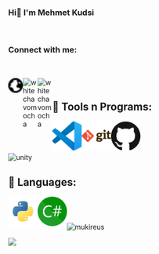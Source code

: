 <!--
**whitechavomocha/whitechavomocha** is a ✨ _special_ ✨ repository because its `README.md` (this file) appears on your GitHub profile.

Here are some ideas to get you started:

- 🔭 I’m currently working on ...
- 🌱 I’m currently learning ...
- 👯 I’m looking to collaborate on ...
- 🤔 I’m looking for help with ...
- 💬 Ask me about ...
- 📫 How to reach me: ...
- 😄 Pronouns: ...
- ⚡ Fun fact: ...

-->

### Hi👋 I'm Mehmet Kudsi

<br />

### Connect with me:

<br />

[<img align="left" alt="whitechavomocha" width="30px" src="https://raw.githubusercontent.com/iconic/open-iconic/master/svg/globe.svg" />][mail]
[<img align="left" alt="whitechavomocha" width="30px" src="https://cdn.jsdelivr.net/npm/simple-icons@v3/icons/twitter.svg" />][twitter]
[<img align="left" alt="whitechavomocha" width="30px" src="https://cdn.jsdelivr.net/npm/simple-icons@v3/icons/linkedin.svg" />][linkedin]


[mail]: mailto:mehmetkudsi@yandex.com
[twitter]: https://twitter.com/whitechavomocha
[linkedin]: https://www.linkedin.com/in/mehmetkudsiodaman/

<br />

## 🔧 Tools n Programs:

[<img align="left" alt="Visual Studio Code" width="60px" src="https://raw.githubusercontent.com/github/explore/80688e429a7d4ef2fca1e82350fe8e3517d3494d/topics/visual-studio-code/visual-studio-code.png" />][vsCode]

[<img align="left" alt="Git" width="60px" src="https://raw.githubusercontent.com/github/explore/80688e429a7d4ef2fca1e82350fe8e3517d3494d/topics/git/git.png" />][git]

[<img align="left" alt="GitHub" width="60px" src="https://raw.githubusercontent.com/github/explore/78df643247d429f6cc873026c0622819ad797942/topics/github/github.png" />][github]

<br />
<br />
<br />

[<img align="left" alt="unity" width="120px" src="https://external-content.duckduckgo.com/iu/?u=https%3A%2F%2Funity3d.com%2Fprofiles%2Funity3d%2Fthemes%2Funity%2Fimages%2Fpages%2Fbranding_trademarks%2Funity-masterbrand-black.png&f=1&nofb=1" />][unity]

[vsCode]: https://code.visualstudio.com/
[git]: https://git-scm.com/
[github]: https://github.com/whitechavomocha
[unity]: https://unity.com/
[python]: https://www.python.org
[csharp]: https://docs.microsoft.com/en-us/dotnet/csharp/

<br />

## 🔧 Languages:

[<img align="left" alt="Python" width="60px" src="https://raw.githubusercontent.com/github/explore/cebd63002168a05a6a642f309227eefeccd92950/topics/python/python.png" />][python]

[<img align="left" alt="csharp" width="60px" src="https://raw.githubusercontent.com/github/explore/80688e429a7d4ef2fca1e82350fe8e3517d3494d/topics/csharp/csharp.png" />][csharp]

[python]: https://www.python.org
[csharp]: https://docs.microsoft.com/en-us/dotnet/csharp/

<br />
<br />
<br />

<img height="180em" align="center" src="https://github-readme-stats.vercel.app/api/top-langs?username=whitechavomocha&show_icons=true&locale=en&layout=compact&langs_count=8&theme=algolia" alt="mukireus"/>

<br />

![](https://komarev.com/ghpvc/?username=whitechavomocha&color=blueviolet)
